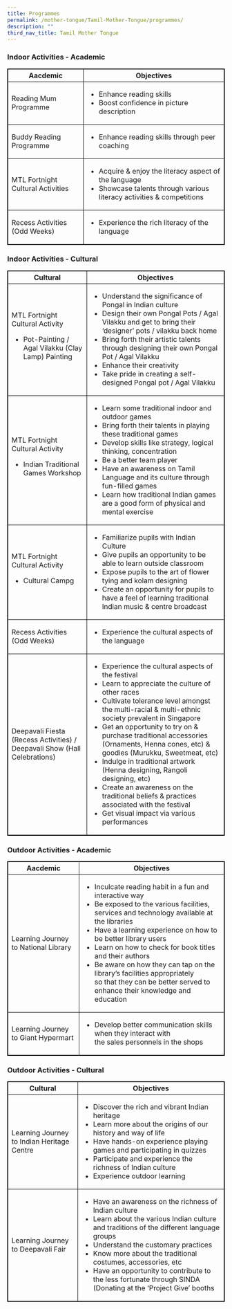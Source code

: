 ```yaml
---
title: Programmes
permalink: /mother-tongue/Tamil-Mother-Tongue/programmes/
description: ""
third_nav_title: Tamil Mother Tongue
---
```

### Indoor Activities - Academic

<style>
table, th, td {
  border:1px solid black;
}
</style>
<table style="width:100%">
<thead>
<tr>
<th>Aacdemic</th>
<th>Objectives</th></tr></thead>
<tbody>
<tr>
<td>Reading Mum Programme</td>
<td>
    <ul>
    <li>Enhance reading skills</li>
    <li>Boost confidence in picture description</li>  
    </ul>
</td>
</tr>
<tr>
<td>Buddy Reading Programme</td>
<td>
    <ul>
    <li>Enhance reading skills through peer coaching</li>  
    </ul>
</td>
</tr>
<tr>
<td>MTL Fortnight Cultural Activities</td>
<td>
    <ul>
    <li>Acquire & enjoy the literacy aspect of the language</li>
    <li> Showcase talents through various literacy activities & competitions</li>  
    </ul>
</td>
</tr>
<tr>
<td>Recess Activities<br>(Odd Weeks)</td>
<td>
    <ul>
    <li>Experience the rich literacy of the language</li>  
    </ul>
</tbody>
</table>

### Indoor Activities - Cultural

<style>
table, th, td {
  border:1px solid black;
}
</style>
<table style="width:100%">
<thead>
<tr>
<th>Cultural</th>
<th>Objectives</th></tr></thead>
<tbody>
<tr>
<td>MTL Fortnight Cultural Activity<ul><li>Pot-Painting / Agal Vilakku (Clay Lamp) Painting</li></ul></td>
<td>
    <ul>
    <li>Understand the significance of Pongal in Indian culture</li>
    <li>Design their own Pongal Pots / Agal Vilakku and get to bring their ‘designer’ pots / vilakku back home</li>
    <li>Bring forth their artistic talents through designing their own Pongal Pot / Agal Vilakku</li>
    <li>Enhance their creativity</li> 
    <li>Take pride in creating a self-designed Pongal pot / Agal Vilakku</li> 
    </ul>
</td>
</tr>
<tr>
<td>MTL Fortnight Cultural Activity<ul><li>Indian Traditional Games Workshop</li></ul></td>
<td>
    <ul>
    <li>Learn some traditional indoor and outdoor games</li>
    <li>Bring forth their talents in playing these traditional games</li>
    <li>Develop skills like strategy, logical thinking, concentration</li>
    <li>Be a better team player</li> 
    <li>Have an awareness on Tamil Language and its culture through fun-filled games</li> 
    <li>Learn how traditional Indian games are a good form of physical and mental exercise</li>     
    </ul>
</td>
</tr>
<tr>
<td>MTL Fortnight Cultural Activity<ul><li>Cultural Campg</li></ul></td>
<td>
    <ul>
    <li>Familiarize pupils with Indian Culture</li>
    <li>Give pupils an opportunity to be able to learn outside classroom</li>
    <li>Expose pupils to the art of flower tying and kolam designing</li>
    <li>Create an opportunity for pupils to have a feel of learning traditional Indian music & centre broadcast</li> 
    </ul>
</td>
</tr>
<tr>
<td>Recess Activities<br>(Odd Weeks)</td>
<td>
    <ul>
    <li>Experience the cultural aspects of the language</li>   
    </ul>
</td>
</tr>
<tr>
<td>Deepavali Fiesta<br>(Recess Activities) / Deepavali Show (Hall Celebrations)</td>
<td>
    <ul>
    <li>Experience the cultural aspects of the festival</li>
    <li>Learn to appreciate the culture of other races</li>
    <li>Cultivate tolerance level amongst the multi-racial & multi-ethnic society prevalent in Singapore</li>
    <li>Get an opportunity to try on & purchase traditional accessories (Ornaments, Henna cones, etc) & goodies (Murukku, Sweetmeat, etc)</li> 
    <li>Indulge in traditional artwork (Henna designing, Rangoli designing, etc)</li> 
    <li>Create an awareness on the traditional beliefs & practices associated with the festival</li>
    <li>Get visual impact via various performances</li>
    </ul>
</td>
</tr>
</tbody>
</table>

### Outdoor Activities - Academic

<style>
table, th, td {
  border:1px solid black;
}
</style>
<table style="width:100%">
<thead>
<tr>
<th>Aacdemic</th>
<th>Objectives</th></tr></thead>
<tbody>
<tr>
	<td>Learning Journey to National Library</td>
	<td>
    <ul>
    <li>Inculcate reading habit in a fun and interactive way</li>
    <li>Be exposed to the various facilities, services and technology available at the libraries</li>
    <li>Have a learning experience on how to be better library users</li>
    <li>Learn on how to check for book titles and their authors</li>
    <li>Be aware on how they can tap on the library’s facilities appropriately<br>so that they can be better served to enhance their knowledge and education</li>   
    </ul>
    </td></tr>
    <tr><td>Learning Journey to Giant Hypermart</td>
<td>
	<ul>
	<li>Develop better communication skills when they interact with<br>the sales personnels in the shops</li</ul>
</td></tr></tr>
</tbody>
</table>

### Outdoor Activities - Cultural

<style>
table, th, td {
  border:1px solid black;
}
</style>
<table style="width:100%">
<thead>
<tr>
<th>Cultural</th>
<th>Objectives</th></tr></thead>
<tbody>
<tr>
<td>Learning Journey to Indian Heritage Centre
</td>
<td>
    <ul>
    <li>Discover the rich and vibrant Indian heritage</li>
    <li>Learn more about the origins of our history and way of life</li>
    <li>Have hands-on experience playing games and participating in quizzes</li>
    <li>Participate and experience the richness of Indian culture</li> 
    <li>Experience outdoor learning</li> 
    </ul>
</td>
</tr>
<tr>
<td>Learning Journey to Deepavali Fair
</td>
<td>
    <ul>
    <li>Have an awareness on the richness of Indian culture</li>
    <li>Learn about the various Indian culture and traditions of the different language groups</li>
    <li>Understand the customary practices</li>
    <li>Know more about the traditional costumes, accessories, etc</li> 
    <li>Have an opportunity to contribute to the less fortunate through SINDA (Donating at the ‘Project Give’ booths</li>    
    </ul>
</td>
</tr>
</tbody>
</table>